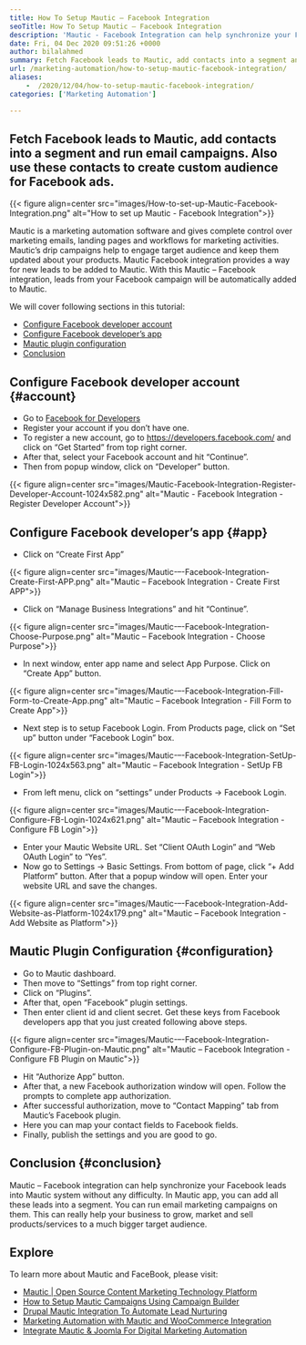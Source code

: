 ```yaml
---
title: How To Setup Mautic – Facebook Integration
seoTitle: How To Setup Mautic – Facebook Integration
description: 'Mautic - Facebook Integration can help synchronize your Facebook leads into Mautic system without any difficulty and then use them in marketing campaigns.'
date: Fri, 04 Dec 2020 09:51:26 +0000
author: bilalahmed
summary: Fetch Facebook leads to Mautic, add contacts into a segment and run email campaigns. Also use these contacts to create custom audience for Facebook ads.
url: /marketing-automation/how-to-setup-mautic-facebook-integration/
aliases: 
    -  /2020/12/04/how-to-setup-mautic-facebook-integration/
categories: ['Marketing Automation']

---
```

## Fetch Facebook leads to Mautic, add contacts into a segment and run email campaigns. Also use these contacts to create custom audience for Facebook ads.

{{< figure align=center src="images/How-to-set-up-Mautic-Facebook-Integration.png" alt="How to set up Mautic - Facebook Integration">}}  

Mautic is a marketing automation software and gives complete control over marketing emails, landing pages and workflows for marketing activities.  Mautic’s drip campaigns help to engage target audience and keep them updated about your products. Mautic Facebook integration provides a way for new leads to be added to Mautic. With this Mautic – Facebook integration, leads from your Facebook campaign will be automatically added to Mautic. 

We will cover following sections in this tutorial:

  * [Configure Facebook developer account][1]
  * [Configure Facebook developer’s app][2]
  * [Mautic plugin configuration][3]
  * [Conclusion][4]

## Configure Facebook developer account {#account}

  * Go to [Facebook for Developers][5]
  * Register your account if you don’t have one.
  * To register a new account, go to <https://developers.facebook.com/> and click on “Get Started” from top right corner.
  * After that, select your Facebook account and hit “Continue”.
  * Then from popup window, click on “Developer” button.

{{< figure align=center src="images/Mautic-Facebook-Integration-Register-Developer-Account-1024x582.png" alt="Mautic - Facebook Integration - Register Developer Account">}}  

## Configure Facebook developer’s app {#app}

  * Click on “Create First App”

{{< figure align=center src="images/Mautic-–-Facebook-Integration-Create-First-APP.png" alt="Mautic – Facebook Integration - Create First APP">}}  

  * Click on “Manage Business Integrations” and hit “Continue”.

{{< figure align=center src="images/Mautic-–-Facebook-Integration-Choose-Purpose.png" alt="Mautic – Facebook Integration - Choose Purpose">}}  

  * In next window, enter app name and select App Purpose. Click on “Create App” button.

{{< figure align=center src="images/Mautic-–-Facebook-Integration-Fill-Form-to-Create-App.png" alt="Mautic – Facebook Integration - Fill Form to Create App">}}  

  * Next step is to setup Facebook Login. From Products page, click on “Set up” button under “Facebook Login” box.

{{< figure align=center src="images/Mautic-–-Facebook-Integration-SetUp-FB-Login-1024x563.png" alt="Mautic – Facebook Integration - SetUp FB Login">}}  

  * From left menu, click on “settings” under Products -> Facebook Login.

{{< figure align=center src="images/Mautic-–-Facebook-Integration-Configure-FB-Login-1024x621.png" alt="Mautic – Facebook Integration - Configure FB Login">}}  

  * Enter your Mautic Website URL. Set “Client OAuth Login” and “Web OAuth Login” to “Yes”.
  * Now go to Settings -> Basic Settings. From bottom of page, click “+ Add Platform” button. After that a popup window will open. Enter your website URL and save the changes.

{{< figure align=center src="images/Mautic-–-Facebook-Integration-Add-Website-as-Platform-1024x179.png" alt="Mautic – Facebook Integration - Add Website as Platform">}}  

## Mautic Plugin Configuration {#configuration}

  * Go to Mautic dashboard.
  * Then move to “Settings” from top right corner.
  * Click on “Plugins”.
  * After that, open “Facebook” plugin settings.
  * Then enter client id and client secret. Get these keys from Facebook developers app that you just created following above steps.

{{< figure align=center src="images/Mautic-–-Facebook-Integration-Configure-FB-Plugin-on-Mautic.png" alt="Mautic – Facebook Integration - Configure FB Plugin on Mautic">}}  

  * Hit “Authorize App” button.
  * After that, a new Facebook authorization window will open. Follow the prompts to complete app authorization. 
  * After successful authorization, move to “Contact Mapping” tab from Mautic’s Facebook plugin.
  * Here you can map your contact fields to Facebook fields.
  * Finally, publish the settings and you are good to go.

## Conclusion {#conclusion}

Mautic – Facebook integration can help synchronize your Facebook leads into Mautic system without any difficulty. In Mautic app, you can add all these leads into a segment. You can run email marketing campaigns on them. This can really help your business to grow, market and sell products/services to a much bigger target audience. 

## Explore

To learn more about Mautic and FaceBook, please visit:

  * [Mautic | Open Source Content Marketing Technology Platform][6]
  * [How to Setup Mautic Campaigns Using Campaign Builder][7]
  * [Drupal Mautic Integration To Automate Lead Nurturing][8]
  * [Marketing Automation with Mautic and WooCommerce Integration][9]
  * [Integrate Mautic & Joomla For Digital Marketing Automation][10]

 [1]: #account
 [2]: #app
 [3]: #configuration
 [4]: #conclusion
 [5]: https://developers.facebook.com/docs/apps#register
 [6]: https://products.containerize.com/marketing-automation/mautic
 [7]: https://blog.containerize.com/2020/11/27/how-to-setup-marketing-campaigns-using-mautic-campaign-builder/
 [8]: https://blog.containerize.com/2020/10/14/mautic-and-drupal-integration-to-automate-lead-nurturing/
 [9]: https://blog.containerize.com/2020/10/12/marketing-automation-using-mautic-and-wordpress-woocommerce/
 [10]: https://blog.containerize.com/2020/10/09/integrate-mautic-with-joomla-for-marketing-automation/